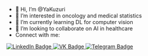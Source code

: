 - 👋 Hi, I’m @YaKuzuri
- 👀 I’m interested in oncology and medical statistics
- 🌱 I’m currently learning DL for computer vision
- 💞️ I’m looking to collaborate on AI in healthcare
- Connect with me: 
<div id="badges">
  <a href="https://www.linkedin.com/in/yakuzuri">
    <img src="https://img.shields.io/badge/LinkedIn-blue?style=for-the-badge&logo=linkedin&logoColor=white" alt="LinkedIn Badge"/>
  </a>
  <a href="https://vk.com/yarik_bukov">
    <img src="https://img.shields.io/badge/VK-red?style=for-the-badge&logo=vk&logoColor=white" alt="VK Badge"/>
  </a>
  <a href="https://t.me/yakuzuri_work">
    <img src="https://img.shields.io/badge/Telegram-blue?style=for-the-badge&logo=telegram&logoColor=white" alt="Telegram Badge"/>
  </a>
</div>

<!---
YaKuzuri/YaKuzuri is a ✨ special ✨ repository because its `README.md` (this file) appears on your GitHub profile.
You can click the Preview link to take a look at your changes.
--->
